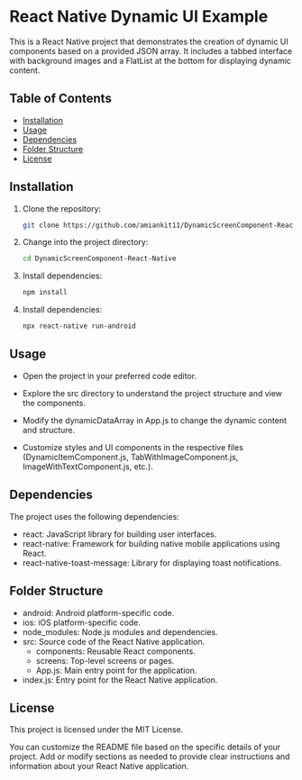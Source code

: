 # React Native Dynamic UI Example

This is a React Native project that demonstrates the creation of dynamic UI components based on a provided JSON array. It includes a tabbed interface with background images and a FlatList at the bottom for displaying dynamic content.

## Table of Contents

- [Installation](#installation)
- [Usage](#usage)
- [Dependencies](#dependencies)
- [Folder Structure](#folder-structure)
- [License](#license)

## Installation

1. Clone the repository:

   ```bash
   git clone https://github.com/amiankit11/DynamicScreenComponent-React-Native.git
   ```
   
2. Change into the project directory:

   ```bash
   cd DynamicScreenComponent-React-Native
   ```
   
3. Install dependencies:

   ```bash
   npm install
   ```
4. Install dependencies:

   ```bash
   npx react-native run-android
   ```

## Usage

* Open the project in your preferred code editor.

* Explore the src directory to understand the project structure and view the components.

* Modify the dynamicDataArray in App.js to change the dynamic content and structure.

* Customize styles and UI components in the respective files (DynamicItemComponent.js, TabWithImageComponent.js, ImageWithTextComponent.js, etc.).

## Dependencies

The project uses the following dependencies:

* react: JavaScript library for building user interfaces.
* react-native: Framework for building native mobile applications using React.
* react-native-toast-message: Library for displaying toast notifications.

## Folder Structure

* android: Android platform-specific code.
* ios: iOS platform-specific code.
* node_modules: Node.js modules and dependencies.
* src: Source code of the React Native application.
   * components: Reusable React components.
   * screens: Top-level screens or pages.
   * App.js: Main entry point for the application.
* index.js: Entry point for the React Native application.

## License

This project is licensed under the MIT License.


You can customize the README file based on the specific details of your project. Add or modify sections as needed to provide clear instructions and information about your React Native application.


